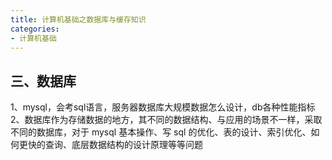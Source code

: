 ```yaml
---
title: 计算机基础之数据库与缓存知识
categories: 
- 计算机基础
---
```


## 三、数据库
1、mysql，会考sql语言，服务器数据库大规模数据怎么设计，db各种性能指标
2、数据库作为存储数据的地方，其不同的数据结构、与应用的场景不一样，采取不同的数据库，对于 mysql 基本操作、写 sql 的优化、表的设计、索引优化、如何更快的查询、底层数据结构的设计原理等等问题
